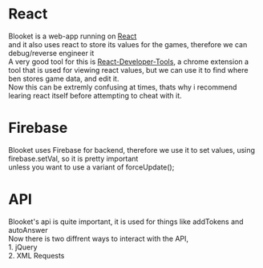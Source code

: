 # React
Blooket is a web-app running on [React](https://reactjs.org/)<br>and it also uses react to store its values for the games, therefore we can debug/reverse engineer it <br>A very good tool for this is [React-Developer-Tools](https://chrome.google.com/webstore/detail/react-developer-tools/fmkadmapgofadopljbjfkapdkoienihi), a chrome extension a tool that is used for viewing react values, but we can use it to find where ben stores game data, and edit it.<br>
Now this can be extremly confusing at times, thats why i recommend learing react itself before attempting to cheat with it.

# Firebase
Blooket uses Firebase for backend, therefore we use it to set values, using firebase.setVal, so it is pretty important<br>unless you want to use a variant of forceUpdate();

# API
Blooket's api is quite important, it is used for things like addTokens and autoAnswer<br>Now there is two diffrent ways to interact with the API,<br>1. jQuery<br>2. XML Requests
